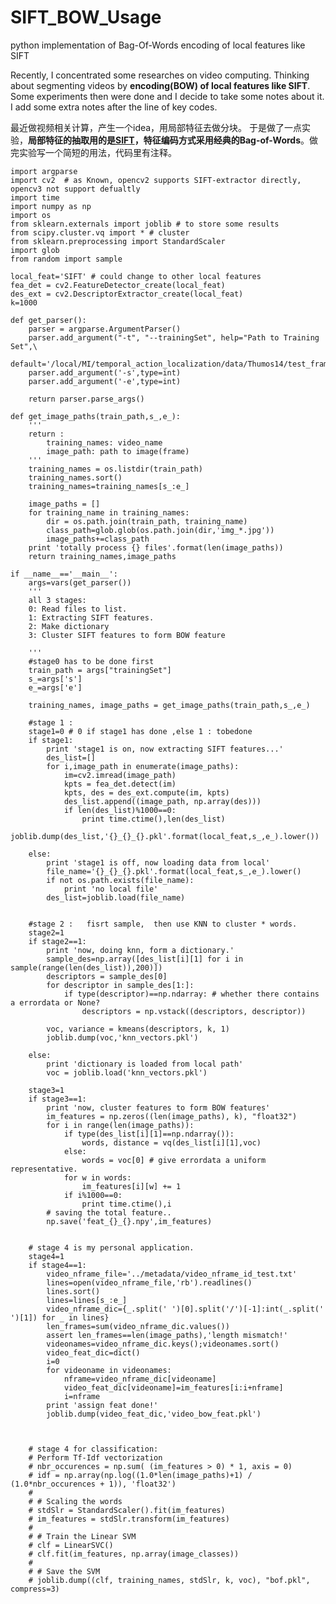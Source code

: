 # SIFT_BOW_Usage
python implementation of Bag-Of-Words encoding of local features like SIFT

Recently, I concentrated some researches on video computing. Thinking about segmenting videos by **encoding(BOW) of local features like SIFT**. Some experiments then were done and I decide to take some notes about it. I add some extra notes after the line of key codes.


最近做视频相关计算，产生一个idea，用局部特征去做分块。
于是做了一点实验，**局部特征的抽取用的是[SIFT](https://en.wikipedia.org/wiki/Scale-invariant_feature_transform)，特征编码方式采用经典的Bag-of-Words**。做完实验写一个简短的用法，代码里有注释。



    import argparse
    import cv2  # as Known, opencv2 supports SIFT-extractor directly, opencv3 not support defualtly
    import time
    import numpy as np
    import os
    from sklearn.externals import joblib # to store some results
    from scipy.cluster.vq import * # cluster
    from sklearn.preprocessing import StandardScaler
    import glob
    from random import sample
    
    local_feat='SIFT' # could change to other local features
    fea_det = cv2.FeatureDetector_create(local_feat) 
    des_ext = cv2.DescriptorExtractor_create(local_feat)
    k=1000
    
    def get_parser():
        parser = argparse.ArgumentParser()
        parser.add_argument("-t", "--trainingSet", help="Path to Training Set",\
                            default='/local/MI/temporal_action_localization/data/Thumos14/test_frames')
        parser.add_argument('-s',type=int)
        parser.add_argument('-e',type=int)
    
        return parser.parse_args()
    
    def get_image_paths(train_path,s_,e_):
        '''
        return :
            training_names: video_name
            image_path: path to image(frame)
        '''
        training_names = os.listdir(train_path)
        training_names.sort()
        training_names=training_names[s_:e_]
    
        image_paths = []
        for training_name in training_names:
            dir = os.path.join(train_path, training_name)
            class_path=glob.glob(os.path.join(dir,'img_*.jpg'))
            image_paths+=class_path
        print 'totally process {} files'.format(len(image_paths))
        return training_names,image_paths
    
    if __name__=='__main__':
        args=vars(get_parser())
        '''
        all 3 stages:
        0: Read files to list.
        1: Extracting SIFT features.
        2: Make dictionary
        3: Cluster SIFT features to form BOW feature
    
        '''
        #stage0 has to be done first
        train_path = args["trainingSet"]
        s_=args['s']
        e_=args['e']
    
        training_names, image_paths = get_image_paths(train_path,s_,e_) 
        
        #stage 1 :
        stage1=0 # 0 if stage1 has done ,else 1 : tobedone
        if stage1:
            print 'stage1 is on, now extracting SIFT features...'
            des_list=[]
            for i,image_path in enumerate(image_paths):
                im=cv2.imread(image_path)
                kpts = fea_det.detect(im)
                kpts, des = des_ext.compute(im, kpts)
                des_list.append((image_path, np.array(des)))
                if len(des_list)%1000==0:
                    print time.ctime(),len(des_list)
            joblib.dump(des_list,'{}_{}_{}.pkl'.format(local_feat,s_,e_).lower())
    
        else:
            print 'stage1 is off, now loading data from local'
            file_name='{}_{}_{}.pkl'.format(local_feat,s_,e_).lower()
            if not os.path.exists(file_name):
                print 'no local file'
            des_list=joblib.load(file_name)
    
    
        #stage 2 :   fisrt sample,  then use KNN to cluster * words.
        stage2=1
        if stage2==1:
            print 'now, doing knn, form a dictionary.'
            sample_des=np.array([des_list[i][1] for i in sample(range(len(des_list)),200)])
            descriptors = sample_des[0]
            for descriptor in sample_des[1:]:
                if type(descriptor)==np.ndarray: # whether there contains a errordata or None?
                    descriptors = np.vstack((descriptors, descriptor))
    
            voc, variance = kmeans(descriptors, k, 1)
            joblib.dump(voc,'knn_vectors.pkl')
    
        else:
            print 'dictionary is loaded from local path'
            voc = joblib.load('knn_vectors.pkl')
    
        stage3=1
        if stage3==1:
            print 'now, cluster features to form BOW features'
            im_features = np.zeros((len(image_paths), k), "float32")
            for i in range(len(image_paths)):
                if type(des_list[i][1]==np.ndarray()):
                    words, distance = vq(des_list[i][1],voc)
                else:
                    words = voc[0] # give errordata a uniform representative.
                for w in words:
                    im_features[i][w] += 1
                if i%1000==0:
                    print time.ctime(),i
            # saving the total feature..
            np.save('feat_{}_{}.npy',im_features)
    
    
        # stage 4 is my personal application.
        stage4=1
        if stage4==1:
            video_nframe_file='../metadata/video_nframe_id_test.txt'
            lines=open(video_nframe_file,'rb').readlines()
            lines.sort()
            lines=lines[s_:e_]
            video_nframe_dic={_.split(' ')[0].split('/')[-1]:int(_.split(' ')[1]) for _ in lines}
            len_frames=sum(video_nframe_dic.values())
            assert len_frames==len(image_paths),'length mismatch!'
            videonames=video_nframe_dic.keys();videonames.sort()
            video_feat_dic=dict()
            i=0
            for videoname in videonames:
                nframe=video_nframe_dic[videoname]
                video_feat_dic[videoname]=im_features[i:i+nframe]
                i=nframe
            print 'assign feat done!'
            joblib.dump(video_feat_dic,'video_bow_feat.pkl')
    
    
    
        # stage 4 for classification:
        # Perform Tf-Idf vectorization
        # nbr_occurences = np.sum( (im_features > 0) * 1, axis = 0)
        # idf = np.array(np.log((1.0*len(image_paths)+1) / (1.0*nbr_occurences + 1)), 'float32')
        #
        # # Scaling the words
        # stdSlr = StandardScaler().fit(im_features)
        # im_features = stdSlr.transform(im_features)
        #
        # # Train the Linear SVM
        # clf = LinearSVC()
        # clf.fit(im_features, np.array(image_classes))
        #
        # # Save the SVM
        # joblib.dump((clf, training_names, stdSlr, k, voc), "bof.pkl", compress=3)

